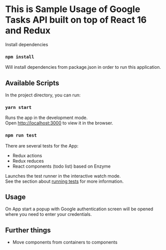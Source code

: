 # This is Sample Usage of Google Tasks API built on top of React 16 and Redux

Install dependencies

### `npm install`

Will install dependencies from package.json in order to run this application.

## Available Scripts

In the project directory, you can run:

### `yarn start`

Runs the app in the development mode.<br>
Open [http://localhost:3000](http://localhost:3000) to view it in the browser.

### `npm run test`
There are several tests for the App:
 - Redux actions
 - Redux reduces
 - React components (todo list) based on Enzyme

Launches the test runner in the interactive watch mode.<br>
See the section about [running tests](#running-tests) for more information.

## Usage

On App start a popup with Google authentication screen will be opened where you need to enter
your credentials.

## Further things
- Move components from containers to components
